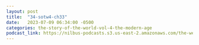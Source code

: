 ```yaml
---
layout: post
title:  "34-sotw4-ch33"
date:   2023-07-09 06:34:00 -0500
categories: the-story-of-the-world-vol-4-the-modern-age
podcast_link: https://nilbus-podcasts.s3.us-east-2.amazonaws.com/the-well-trained-mind/The%20Story%20of%20the%20World%20Vol.%204%20The%20Modern%20Age/34-sotw4-ch33.mp3
---
```

